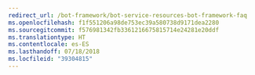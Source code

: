 ```yaml
---
redirect_url: /bot-framework/bot-service-resources-bot-framework-faq
ms.openlocfilehash: f1f551206a98de753ec39a580738d9171dea2280
ms.sourcegitcommit: f576981342fb3361216675815714e24281e20ddf
ms.translationtype: HT
ms.contentlocale: es-ES
ms.lasthandoff: 07/18/2018
ms.locfileid: "39304815"
---
```

